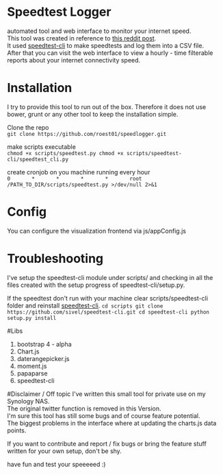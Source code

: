 # Speedtest Logger

automated tool and web interface to monitor your internet speed.  
This tool was created in reference to [this reddit post](https://www.reddit.com/r/technology/comments/43fi39/i_set_up_my_raspberry_pi_to_automatically_tweet/).  
It used [speedtest-cli](https://github.com/sivel/speedtest-cli) to make speedtests and log them into a CSV file.  
After that you can visit the web interface to view a hourly - time filterable reports about
your internet connectivity speed.

# Installation
I try to provide this tool to run out of the box.
Therefore it does not use bower, grunt or any other tool to keep the installation simple.

Clone the repo  
``
git clone https://github.com/roest01/speedlogger.git
``

make scripts executable  
``
chmod +x scripts/speedtest.py
chmod +x scripts/speedtest-cli/speedtest_cli.py
``

create cronjob on you machine running every hour  
``
0       *       *       *       *       root    /PATH_TO_DIR/scripts/speedtest.py >/dev/null 2>&1
``

# Config
You can configure the visualization frontend via js/appConfig.js


# Troubleshooting
I've setup the speedtest-cli module under scripts/ and checking in all the files
created with the setup progress of speedtest-cli/setup.py.

If the speedtest don't run with your machine clear scripts/speedtest-cli folder
and reinstall [speedtest-cli](https://github.com/sivel/speedtest-cli).
``
cd scripts
git clone https://github.com/sivel/speedtest-cli.git
cd speedtest-cli
python setup.py install
``

#Libs
1. bootstrap 4 - alpha
2. Chart.js
3. daterangepicker.js
4. moment.js
5. papaparse
6. speedtest-cli

#Disclaimer / Off topic
I've written this small tool for private use on my Synology NAS.  
The original twitter function is removed in this Version.  
I'm sure this tool has still some bugs and of course feature potential.  
The biggest problems in the interface where at updating the charts.js data points.  

If you want to contribute and report / fix bugs or bring the feature stuff written for your
own setup, don't be shy.

have fun and test your speeeeed :)
